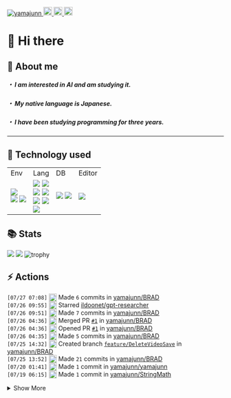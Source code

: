 <p align="left">
  <a href="https://github.com/yamajunn/yamajunn/">
    <img src="https://komarev.com/ghpvc/?username=yamajunn" alt="yamajunn" />
  </a>
  <a href="https://github.com/yamajunn">
    <img height="20" src="https://img.shields.io/github/followers/yamajunn?label=follow&logo=github&style=flat" />
  </a>
  <a href="http://qiita.com/amiton1115">
    <img height="20" src="https://qiita-badge.apiapi.app/s/amiton1115/posts.svg" />
  </a>
  <//qiita.com/amiton1115">
    <img height="20" src="https://qiita-badge.apiapi.app/s/amiton1115/contributions.svg" />
  </a>
</p>
  
# 👋 Hi there

## 📝 About me
##### ・ I am interested in AI and am studying it.
  
##### ・ My native language is Japanese.
  
##### ・ I have been studying programming for three years.
  
---
## 🔧 Technology used

<table>
  <tr>
    <td>Env</td>
    <td>Lang</td>
    <td>DB</td>
    <td>Editor</td>
  </tr>
  <tr>
    <td>
      <img src="https://img.shields.io/badge/-Docker-EEE.svg?logo=docker&style=flat">
      <br>
      <img src="https://img.shields.io/badge/-shell-555.svg?logo=shell&style=flat">
      <img src="https://img.shields.io/badge/-zsh-555.svg?logo=&style=flat">
    </td>
    <td>
      <img src="https://img.shields.io/badge/-HTML5-333.svg?logo=html5&style=flat">
      <img src="https://img.shields.io/badge/-CSS3-1572B6.svg?logo=css3&style=flat">
      <br>
      <img src="https://img.shields.io/badge/-TypeScript-555.svg?logo=typescript&style=flat">
      <img src="https://img.shields.io/badge/-React-555.svg?logo=react&style=flat">
      <br>
      <img src="https://img.shields.io/badge/-Python-F9DC3E.svg?logo=python&style=flat">
      <img src="https://img.shields.io/badge/-pandas-%23150458.svg?logo=pandas&style=flat">
      <br>
      <img src="https://img.shields.io/badge/-Java-F80000.svg?logo=&style=flat">
    </td>
    <td>
      <img src="https://img.shields.io/badge/sqlite-%2307405e.svg?logo=sqlite&style=flat">
      <img src="https://img.shields.io/badge/-MySQL-000000.svg?logo=mysql&style=flat">
    </td>
    <td>
      <img src="https://img.shields.io/badge/-Vim-019733.svg?logo=vim&style=flat">
    </td>
  </tr>
</table>
  
## 📚 Stats
![](http://github-profile-summary-cards.vercel.app/api/cards/most-commit-language?username=yamajunn&theme=apprentice)
![](http://github-profile-summary-cards.vercel.app/api/cards/productive-time?username=yamajunn&theme=apprentice&utcOffset=9)
![trophy](https://github-profile-trophy.vercel.app/?username=yamajunn&theme=discord&margin-w=15&no-bg=true&column=6&no-frame=true&rank=-?)

## ⚡️ Actions
  <!--START_SECTION:activity-->
`[07/27 07:08]` <img alt="📝" src="https://github.com/cheesits456/github-activity-readme/raw/master/icons/commit.png" align="top" height="18"> Made `6` commits in [yamajunn/BRAD](https://github.com/yamajunn/BRAD)  
`[07/26 09:55]` <img alt="⭐" src="https://github.com/cheesits456/github-activity-readme/raw/master/icons/star.png" align="top" height="18"> Starred [ildoonet/gpt-researcher](https://github.com/ildoonet/gpt-researcher)  
`[07/26 09:51]` <img alt="📝" src="https://github.com/cheesits456/github-activity-readme/raw/master/icons/commit.png" align="top" height="18"> Made `7` commits in [yamajunn/BRAD](https://github.com/yamajunn/BRAD)  
`[07/26 04:36]` <img alt="🎉" src="https://github.com/cheesits456/github-activity-readme/raw/master/icons/merge.png" align="top" height="18"> Merged PR [`#1`](https://github.com//yamajunn/BRAD/pull/1 'Feature/delete video save') in [yamajunn/BRAD](https://github.com/yamajunn/BRAD)  
`[07/26 04:36]` <img alt="✅" src="https://github.com/cheesits456/github-activity-readme/raw/master/icons/pr-open.png" align="top" height="18"> Opened PR [`#1`](https://github.com//yamajunn/BRAD/pull/1 'Feature/delete video save') in [yamajunn/BRAD](https://github.com/yamajunn/BRAD)  
`[07/26 04:35]` <img alt="📝" src="https://github.com/cheesits456/github-activity-readme/raw/master/icons/commit.png" align="top" height="18"> Made `5` commits in [yamajunn/BRAD](https://github.com/yamajunn/BRAD)  
`[07/25 14:32]` <img alt="📂" src="https://github.com/cheesits456/github-activity-readme/raw/master/icons/create-branch.png" align="top" height="18"> Created branch [`feature/DeleteVideoSave`](https://github.com/yamajunn/BRAD/tree/feature/DeleteVideoSave) in [yamajunn/BRAD](https://github.com/yamajunn/BRAD)  
`[07/25 13:52]` <img alt="📝" src="https://github.com/cheesits456/github-activity-readme/raw/master/icons/commit.png" align="top" height="18"> Made `21` commits in [yamajunn/BRAD](https://github.com/yamajunn/BRAD)  
`[07/20 01:41]` <img alt="📝" src="https://github.com/cheesits456/github-activity-readme/raw/master/icons/commit.png" align="top" height="18"> Made `1` commit in [yamajunn/yamajunn](https://github.com/yamajunn/yamajunn)  
`[07/19 06:15]` <img alt="📝" src="https://github.com/cheesits456/github-activity-readme/raw/master/icons/commit.png" align="top" height="18"> Made `1` commit in [yamajunn/StringMath](https://github.com/yamajunn/StringMath)  

<details><summary>Show More</summary>

`[07/19 06:01]` <img alt="⭐" src="https://github.com/cheesits456/github-activity-readme/raw/master/icons/star.png" align="top" height="18"> Starred [deeprajsinghsisodiya/Flutter-Dev-Discord-Tips-Tricks.](https://github.com/deeprajsinghsisodiya/Flutter-Dev-Discord-Tips-Tricks.)  
`[07/19 06:00]` <img alt="⭐" src="https://github.com/cheesits456/github-activity-readme/raw/master/icons/star.png" align="top" height="18"> Starred [CG-AA/Wool](https://github.com/CG-AA/Wool)  
`[07/19 05:56]` <img alt="⭐" src="https://github.com/cheesits456/github-activity-readme/raw/master/icons/star.png" align="top" height="18"> Starred [Mekasniz/Discord-Raider](https://github.com/Mekasniz/Discord-Raider)  
`[07/19 02:56]` <img alt="📝" src="https://github.com/cheesits456/github-activity-readme/raw/master/icons/commit.png" align="top" height="18"> Made `7` commits in [yamajunn/yamajunn](https://github.com/yamajunn/yamajunn)  
`[07/19 02:15]` <img alt="✅" src="https://github.com/cheesits456/github-activity-readme/raw/master/icons/pr-open.png" align="top" height="18"> Opened PR [`#5`](https://github.com//yufukui-m/vanxxx-server/pull/5 'yamazaki test') in [yufukui-m/vanxxx-server](https://github.com/yufukui-m/vanxxx-server)  
`[07/19 02:15]` <img alt="📝" src="https://github.com/cheesits456/github-activity-readme/raw/master/icons/commit.png" align="top" height="18"> Made `1` commit in [yufukui-m/vanxxx-server](https://github.com/yufukui-m/vanxxx-server)  
`[07/19 02:14]` <img alt="📂" src="https://github.com/cheesits456/github-activity-readme/raw/master/icons/create-branch.png" align="top" height="18"> Created branch [`yamazaki-test`](https://github.com/yufukui-m/vanxxx-server/tree/yamazaki-test) in [yufukui-m/vanxxx-server](https://github.com/yufukui-m/vanxxx-server)  
`[07/19 02:10]` <img alt="📝" src="https://github.com/cheesits456/github-activity-readme/raw/master/icons/commit.png" align="top" height="18"> Made `11` commits in [yamajunn/yamajunn](https://github.com/yamajunn/yamajunn)  
`[07/18 08:37]` <img alt="📝" src="https://github.com/cheesits456/github-activity-readme/raw/master/icons/commit.png" align="top" height="18"> Made `3` commits in [yamajunn/StringMath](https://github.com/yamajunn/StringMath)  
`[07/18 08:20]` <img alt="⭐" src="https://github.com/cheesits456/github-activity-readme/raw/master/icons/star.png" align="top" height="18"> Starred [yamajunn/BRAD](https://github.com/yamajunn/BRAD)  
`[07/18 08:20]` <img alt="⭐" src="https://github.com/cheesits456/github-activity-readme/raw/master/icons/star.png" align="top" height="18"> Starred [yamajunn/BRAD](https://github.com/yamajunn/BRAD)  
`[07/18 08:20]` <img alt="⭐" src="https://github.com/cheesits456/github-activity-readme/raw/master/icons/star.png" align="top" height="18"> Starred [yamajunn/BRAD](https://github.com/yamajunn/BRAD)  
`[07/18 08:07]` <img alt="📝" src="https://github.com/cheesits456/github-activity-readme/raw/master/icons/commit.png" align="top" height="18"> Made `4` commits in [yamajunn/IRAD](https://github.com/yamajunn/IRAD)  
`[07/18 04:02]` <img alt="📝" src="https://github.com/cheesits456/github-activity-readme/raw/master/icons/commit.png" align="top" height="18"> Made `3` commits in [yamajunn/yamajunn](https://github.com/yamajunn/yamajunn)  
`[07/17 10:56]` <img alt="📝" src="https://github.com/cheesits456/github-activity-readme/raw/master/icons/commit.png" align="top" height="18"> Made `7` commits in [yamajunn/IRAD](https://github.com/yamajunn/IRAD)  
`[07/14 06:35]` <img alt="⭐" src="https://github.com/cheesits456/github-activity-readme/raw/master/icons/star.png" align="top" height="18"> Starred [sp614x/optifine](https://github.com/sp614x/optifine)  
`[07/13 02:49]` <img alt="⭐" src="https://github.com/cheesits456/github-activity-readme/raw/master/icons/star.png" align="top" height="18"> Starred [lszomoru/winget-pkgs](https://github.com/lszomoru/winget-pkgs)  
`[07/13 02:47]` <img alt="⭐" src="https://github.com/cheesits456/github-activity-readme/raw/master/icons/star.png" align="top" height="18"> Starred [microsoft/vscode](https://github.com/microsoft/vscode)  
`[07/13 02:47]` <img alt="⭐" src="https://github.com/cheesits456/github-activity-readme/raw/master/icons/star.png" align="top" height="18"> Starred [microsoft/AI](https://github.com/microsoft/AI)  
`[07/12 04:21]` <img alt="📝" src="https://github.com/cheesits456/github-activity-readme/raw/master/icons/commit.png" align="top" height="18"> Made `1` commit in [yamajunn/yamajunn](https://github.com/yamajunn/yamajunn)  
`[07/12 03:21]` <img alt="📝" src="https://github.com/cheesits456/github-activity-readme/raw/master/icons/commit.png" align="top" height="18"> Made `1` commit in [yamajunn/StringMath](https://github.com/yamajunn/StringMath)  
`[07/12 03:16]` <img alt="📝" src="https://github.com/cheesits456/github-activity-readme/raw/master/icons/commit.png" align="top" height="18"> Made `2` commits in [yamajunn/IRAD](https://github.com/yamajunn/IRAD)  
`[07/09 07:20]` <img alt="📝" src="https://github.com/cheesits456/github-activity-readme/raw/master/icons/commit.png" align="top" height="18"> Made `1` commit in [yamajunn/StringMath](https://github.com/yamajunn/StringMath)  
`[07/09 06:48]` <img alt="📂" src="https://github.com/cheesits456/github-activity-readme/raw/master/icons/create-branch.png" align="top" height="18"> Created branch [`main`](https://github.com/yamajunn/StringMath/tree/main) in [yamajunn/StringMath](https://github.com/yamajunn/StringMath)  
`[07/09 06:47]` <img alt="➕" src="https://github.com/cheesits456/github-activity-readme/raw/master/icons/create-repo.png" align="top" height="18"> Created repository [yamajunn/StringMath](https://github.com/yamajunn/StringMath)  
`[07/09 06:22]` <img alt="📝" src="https://github.com/cheesits456/github-activity-readme/raw/master/icons/commit.png" align="top" height="18"> Made `4` commits in [yamajunn/IRAD](https://github.com/yamajunn/IRAD)  
`[07/03 10:49]` <img alt="📝" src="https://github.com/cheesits456/github-activity-readme/raw/master/icons/commit.png" align="top" height="18"> Made `2` commits in [yamajunn/Hypixel_Discord_Bot](https://github.com/yamajunn/Hypixel_Discord_Bot)  
`[07/02 17:26]` <img alt="📝" src="https://github.com/cheesits456/github-activity-readme/raw/master/icons/commit.png" align="top" height="18"> Made `1` commit in [yamajunn/Hypixel_Antico_Overlay](https://github.com/yamajunn/Hypixel_Antico_Overlay)  
`[07/02 11:53]` <img alt="📝" src="https://github.com/cheesits456/github-activity-readme/raw/master/icons/commit.png" align="top" height="18"> Made `3` commits in [yamajunn/yamajunn](https://github.com/yamajunn/yamajunn)  
`[07/02 09:07]` <img alt="📝" src="https://github.com/cheesits456/github-activity-readme/raw/master/icons/commit.png" align="top" height="18"> Made `1` commit in [yamajunn/IRAD](https://github.com/yamajunn/IRAD)  
`[07/02 07:47]` <img alt="⭐" src="https://github.com/cheesits456/github-activity-readme/raw/master/icons/star.png" align="top" height="18"> Starred [minerllabs/minerl](https://github.com/minerllabs/minerl)  
`[06/30 11:48]` <img alt="📝" src="https://github.com/cheesits456/github-activity-readme/raw/master/icons/commit.png" align="top" height="18"> Made `2` commits in [yamajunn/IRAD](https://github.com/yamajunn/IRAD)  
`[06/30 09:36]` <img alt="⭐" src="https://github.com/cheesits456/github-activity-readme/raw/master/icons/star.png" align="top" height="18"> Starred [WongKinYiu/yolov9](https://github.com/WongKinYiu/yolov9)  
`[06/29 03:06]` <img alt="📝" src="https://github.com/cheesits456/github-activity-readme/raw/master/icons/commit.png" align="top" height="18"> Made `1` commit in [yamajunn/IRAD](https://github.com/yamajunn/IRAD)  
`[06/28 02:56]` <img alt="⭐" src="https://github.com/cheesits456/github-activity-readme/raw/master/icons/star.png" align="top" height="18"> Starred [tankalxat34/ai-minecraft-bot](https://github.com/tankalxat34/ai-minecraft-bot)  
`[06/28 02:55]` <img alt="⭐" src="https://github.com/cheesits456/github-activity-readme/raw/master/icons/star.png" align="top" height="18"> Starred [Niels-NTG/GDMC2024](https://github.com/Niels-NTG/GDMC2024)  
`[06/28 02:55]` <img alt="⭐" src="https://github.com/cheesits456/github-activity-readme/raw/master/icons/star.png" align="top" height="18"> Starred [NextDevv/AutoMod](https://github.com/NextDevv/AutoMod)  
`[06/28 02:54]` <img alt="⭐" src="https://github.com/cheesits456/github-activity-readme/raw/master/icons/star.png" align="top" height="18"> Starred [HaHaWTH/AdvancedSensitiveWords](https://github.com/HaHaWTH/AdvancedSensitiveWords)  
`[06/28 02:54]` <img alt="⭐" src="https://github.com/cheesits456/github-activity-readme/raw/master/icons/star.png" align="top" height="18"> Starred [sussylol/Air](https://github.com/sussylol/Air)  
`[06/27 14:16]` <img alt="📝" src="https://github.com/cheesits456/github-activity-readme/raw/master/icons/commit.png" align="top" height="18"> Made `1` commit in [yamajunn/IRAD](https://github.com/yamajunn/IRAD)  
`[06/27 10:14]` <img alt="⭐" src="https://github.com/cheesits456/github-activity-readme/raw/master/icons/star.png" align="top" height="18"> Starred [yamajunn/IRAD](https://github.com/yamajunn/IRAD)  
`[06/27 09:35]` <img alt="📝" src="https://github.com/cheesits456/github-activity-readme/raw/master/icons/commit.png" align="top" height="18"> Made `3` commits in [yamajunn/IRAD](https://github.com/yamajunn/IRAD)  
`[06/26 10:13]` <img alt="📝" src="https://github.com/cheesits456/github-activity-readme/raw/master/icons/commit.png" align="top" height="18"> Made `2` commits in [yamajunn/IRAD](https://github.com/yamajunn/IRAD)  
`[06/26 09:56]` <img alt="⭐" src="https://github.com/cheesits456/github-activity-readme/raw/master/icons/star.png" align="top" height="18"> Starred [badfalcon/SkinEditor](https://github.com/badfalcon/SkinEditor)  
`[06/26 09:56]` <img alt="⭐" src="https://github.com/cheesits456/github-activity-readme/raw/master/icons/star.png" align="top" height="18"> Starred [iNKORE-NET/MCSkinn](https://github.com/iNKORE-NET/MCSkinn)  
`[06/26 09:56]` <img alt="⭐" src="https://github.com/cheesits456/github-activity-readme/raw/master/icons/star.png" align="top" height="18"> Starred [KareemMAX/Minecraft-Skiner](https://github.com/KareemMAX/Minecraft-Skiner)  
`[06/26 09:54]` <img alt="⭐" src="https://github.com/cheesits456/github-activity-readme/raw/master/icons/star.png" align="top" height="18"> Starred [modelscope/DiffSynth-Studio](https://github.com/modelscope/DiffSynth-Studio)  
`[06/26 09:51]` <img alt="📝" src="https://github.com/cheesits456/github-activity-readme/raw/master/icons/commit.png" align="top" height="18"> Made `1` commit in [yamajunn/Hypixel_Get_Status](https://github.com/yamajunn/Hypixel_Get_Status)  
`[06/26 09:49]` <img alt="📝" src="https://github.com/cheesits456/github-activity-readme/raw/master/icons/commit.png" align="top" height="18"> Made `5` commits in <span title="Private Repo">`🔒yamajunn/Hypixel_API`</span>  
`[06/26 09:46]` <img alt="📝" src="https://github.com/cheesits456/github-activity-readme/raw/master/icons/commit.png" align="top" height="18"> Made `6` commits in <span title="Private Repo">`🔒yamajunn/Hypixel_Data`</span>  
`[06/26 09:41]` <img alt="📝" src="https://github.com/cheesits456/github-activity-readme/raw/master/icons/commit.png" align="top" height="18"> Made `3` commits in <span title="Private Repo">`🔒yamajunn/Hypixel_API`</span>  
`[06/26 09:31]` <img alt="📝" src="https://github.com/cheesits456/github-activity-readme/raw/master/icons/commit.png" align="top" height="18"> Made `2` commits in [yamajunn/yamajunn](https://github.com/yamajunn/yamajunn)  
`[06/26 08:02]` <img alt="📝" src="https://github.com/cheesits456/github-activity-readme/raw/master/icons/commit.png" align="top" height="18"> Made `15` commits in [yamajunn/IRAD](https://github.com/yamajunn/IRAD)  
`[06/21 06:46]` <img alt="📝" src="https://github.com/cheesits456/github-activity-readme/raw/master/icons/commit.png" align="top" height="18"> Made `1` commit in [yamajunn/Hypixel_Antico_Overlay](https://github.com/yamajunn/Hypixel_Antico_Overlay)  
`[06/21 02:57]` <img alt="📝" src="https://github.com/cheesits456/github-activity-readme/raw/master/icons/commit.png" align="top" height="18"> Made `9` commits in [yamajunn/IRAD](https://github.com/yamajunn/IRAD)  
`[06/17 05:39]` <img alt="📂" src="https://github.com/cheesits456/github-activity-readme/raw/master/icons/create-branch.png" align="top" height="18"> Created branch [`main`](https://github.com/yamajunn/IRAD/tree/main) in [yamajunn/IRAD](https://github.com/yamajunn/IRAD)  
`[06/17 05:35]` <img alt="➕" src="https://github.com/cheesits456/github-activity-readme/raw/master/icons/create-repo.png" align="top" height="18"> Created repository [yamajunn/IRAD](https://github.com/yamajunn/IRAD)  
`[06/17 03:17]` <img alt="📝" src="https://github.com/cheesits456/github-activity-readme/raw/master/icons/commit.png" align="top" height="18"> Made `1` commit in [yamajunn/DQN](https://github.com/yamajunn/DQN)  
`[06/14 02:18]` <img alt="📝" src="https://github.com/cheesits456/github-activity-readme/raw/master/icons/commit.png" align="top" height="18"> Made `2` commits in [yamajunn/AnticoOverlay](https://github.com/yamajunn/AnticoOverlay)  
`[06/13 10:12]` <img alt="📝" src="https://github.com/cheesits456/github-activity-readme/raw/master/icons/commit.png" align="top" height="18"> Made `21` commits in [yamajunn/yamajunn](https://github.com/yamajunn/yamajunn)  
`[06/13 03:11]` <img alt="➕" src="https://github.com/cheesits456/github-activity-readme/raw/master/icons/create-repo.png" align="top" height="18"> Created repository [yamajunn/yamajunn](https://github.com/yamajunn/yamajunn)  
`[06/13 03:11]` <img alt="📂" src="https://github.com/cheesits456/github-activity-readme/raw/master/icons/create-branch.png" align="top" height="18"> Created branch [`main`](https://github.com/yamajunn/yamajunn/tree/main) in [yamajunn/yamajunn](https://github.com/yamajunn/yamajunn)  
`[06/13 03:09]` <img alt="➕" src="https://github.com/cheesits456/github-activity-readme/raw/master/icons/create-repo.png" align="top" height="18"> Created repository [yamajunn/yamajunn](https://github.com/yamajunn/yamajunn)  
`[06/08 00:33]` <img alt="📝" src="https://github.com/cheesits456/github-activity-readme/raw/master/icons/commit.png" align="top" height="18"> Made `3` commits in [yamajunn/DQN](https://github.com/yamajunn/DQN)  
`[05/28 15:41]` <img alt="📝" src="https://github.com/cheesits456/github-activity-readme/raw/master/icons/commit.png" align="top" height="18"> Made `1` commit in [yamajunn/HypixelGameStatus](https://github.com/yamajunn/HypixelGameStatus)  
`[05/28 06:28]` <img alt="📝" src="https://github.com/cheesits456/github-activity-readme/raw/master/icons/commit.png" align="top" height="18"> Made `1` commit in [yamajunn/PongAI](https://github.com/yamajunn/PongAI)  
`[05/20 14:28]` <img alt="📝" src="https://github.com/cheesits456/github-activity-readme/raw/master/icons/commit.png" align="top" height="18"> Made `10` commits in [yamajunn/overlay](https://github.com/yamajunn/overlay)  
`[05/13 09:38]` <img alt="📝" src="https://github.com/cheesits456/github-activity-readme/raw/master/icons/commit.png" align="top" height="18"> Made `2` commits in <span title="Private Repo">`🔒yamajunn/HypixelGameStatus`</span>  
`[05/13 09:35]` <img alt="📝" src="https://github.com/cheesits456/github-activity-readme/raw/master/icons/commit.png" align="top" height="18"> Made `9` commits in [yamajunn/overlay](https://github.com/yamajunn/overlay)  
`[05/12 12:55]` <img alt="📂" src="https://github.com/cheesits456/github-activity-readme/raw/master/icons/create-branch.png" align="top" height="18"> Created branch [`main`](https://github.com/yamajunn/DQN/tree/main) in [yamajunn/DQN](https://github.com/yamajunn/DQN)  
`[05/12 12:55]` <img alt="➕" src="https://github.com/cheesits456/github-activity-readme/raw/master/icons/create-repo.png" align="top" height="18"> Created repository [yamajunn/DQN](https://github.com/yamajunn/DQN)  
`[05/11 11:22]` <img alt="📝" src="https://github.com/cheesits456/github-activity-readme/raw/master/icons/commit.png" align="top" height="18"> Made `3` commits in <span title="Private Repo">`🔒yamajunn/overlay`</span>  
`[05/06 07:16]` <img alt="📝" src="https://github.com/cheesits456/github-activity-readme/raw/master/icons/commit.png" align="top" height="18"> Made `1` commit in <span title="Private Repo">`🔒yamajunn/HypixelGameStatus`</span>  
`[05/06 06:37]` <img alt="📝" src="https://github.com/cheesits456/github-activity-readme/raw/master/icons/commit.png" align="top" height="18"> Made `1` commit in <span title="Private Repo">`🔒yamajunn/overlay`</span>  
`[05/06 06:37]` <img alt="📝" src="https://github.com/cheesits456/github-activity-readme/raw/master/icons/commit.png" align="top" height="18"> Made `1` commit in <span title="Private Repo">`🔒yamajunn/HypixelGameStatus`</span>  
`[05/01 12:36]` <img alt="📝" src="https://github.com/cheesits456/github-activity-readme/raw/master/icons/commit.png" align="top" height="18"> Made `1` commit in <span title="Private Repo">`🔒yamajunn/overlay`</span>  
`[04/30 02:37]` <img alt="📝" src="https://github.com/cheesits456/github-activity-readme/raw/master/icons/commit.png" align="top" height="18"> Made `1` commit in <span title="Private Repo">`🔒yamajunn/HypixelGameStatus`</span>  
`[04/29 09:48]` <img alt="📝" src="https://github.com/cheesits456/github-activity-readme/raw/master/icons/commit.png" align="top" height="18"> Made `3` commits in <span title="Private Repo">`🔒yamajunn/overlay`</span>  

</details>
<!--END_SECTION:activity-->
